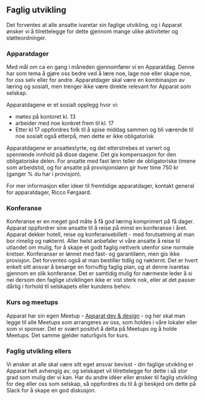 ## Faglig utvikling

Det forventes at alle ansatte ivaretar sin faglige utvikling,
og i Apparat ønsker vi å tilrettelegge for dette gjennom mange ulike aktiviteter og støtteordninger.

### Apparatdager

Med mål om ca en gang i måneden gjennomfører vi en Apparatdag.
Denne har som tema å gjøre oss bedre ved å lære noe, lage noe eller skape noe, for oss selv eller for andre. Apparatdager skal være en kombinasjon av læring og sosialt, men trenger ikke være direkte relevant for Apparat som selskap.

Apparatdagene er et sosialt opplegg hvor vi:

- møtes på kontoret kl. 13
- arbeider med noe konkret frem til kl. 17
- Etter kl 17 oppfordres folk til å spise middag sammen og bli værende til noe sosialt også etterpå, men dette er ikke obligatorisk

Apparatdagene er ansattestyrte, og det etterstrebes et variert og spennende innhold på disse dagene.
Det gis kompensasjon for den obligatoriske delen. For ansatte med fast lønn teller de obligatoriske timene som arbeidstid, og for ansatte på provisjonslønn gir hver time 750 kr (ganger % du har i provisjon).

For mer informasjon eller ideer til fremtidige apparatdager, kontakt general for apparatdager, Ricco Førgaard.

### Konferanse

Konferanse er en meget god måte å få god læring komprimert på få dager.
Apparat oppfordrer sine ansatte til å reise på minst en konferanse i året.
Apparat dekker hotell, reise og konferansebillett - med forutsetning at man bor rimelig og nøkternt.
Aller helst anbefaler vi våre ansatte å reise til utlandet om mulig, for å skape et godt faglig nettverk utenfor sine normale kretser.
Konferanser er lønnet med fast- og garantilønn, men gis ikke provisjon.
Det forventes også at man bestiller tidlig og nøkternt.
Det er hvert enkelt sitt ansvar å besørge en fornuftig faglig plan, og at denne ivaretas gjennom en slik konferanse.
Det er samtidig mulig for nærmeste leder å si nei dersom den faglige utviklingen ikke er vist sterk nok,
eller at det passer dårlig i forhold til selskapets eller kundens behov.

### Kurs og meetups

Apparat har sin egen Meetup - [Apparat dev & design](https://www.meetup.com/Apparat/) - og her skal man legge til alle Meetups som arrangeres av oss,
som holdes i våre lokaler eller som vi sponser.
Det er svært positivt å delta på Meetups og å holde Meetups.
Det samme gjelder naturligvis for kurs.

### Faglig utvikling ellers

Vi ønsker at alle skal være sitt eget ansvar bevisst - din faglige utvikling er Apparat helt avhengig av,
og selskapet vil tilrettelegge for dette i så stor grad som mulig der vi kan.
Har du andre idéer eller ønsker til faglig utvikling for deg eller oss som selskap,
så oppfordres du til å gi beskjed om dette på Slack for å skape en god diskusjon.
